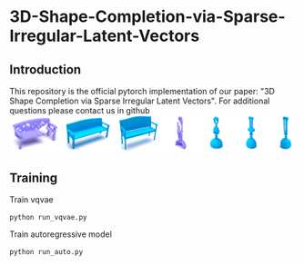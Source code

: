 # 3D-Shape-Completion-via-Sparse-Irregular-Latent-Vectors
## Introduction
This repository is the official pytorch implementation of our paper: "3D Shape Completion via Sparse Irregular Latent Vectors". For additional questions please contact us in github
![image](https://github.com/ESANN-23/3D-Shape-Completion-via-Sparse-Irregular-Latent-Vectors/blob/main/image/figure1.png)

## Training
Train vqvae 
```
python run_vqvae.py
```
Train autoregressive model
```
python run_auto.py
```

